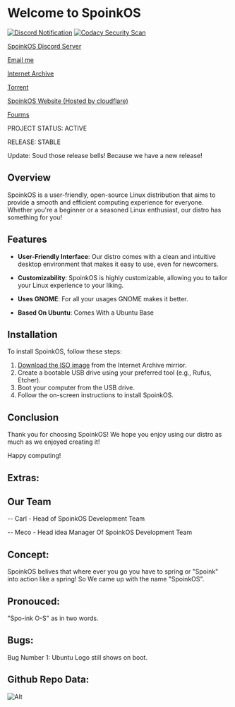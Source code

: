 # Welcome to SpoinkOS

[![Discord Notification](https://github.com/SpoinkOSDevs/SpoinkOS/actions/workflows/discord_notification.yml/badge.svg)](https://github.com/SpoinkOSDevs/SpoinkOS/actions/workflows/discord_notification.yml)  [![Codacy Security Scan](https://github.com/SpoinkOSDevs/SpoinkOS/actions/workflows/codacy.yml/badge.svg)](https://github.com/SpoinkOSDevs/SpoinkOS/actions/workflows/codacy.yml)

[SpoinkOS Discord Server](https://discord.gg/f7eT26K4D7)

[Email me](mailto:SpoinkOSGithub@gmail.com)

[Internet Archive](https://archive.org/details/spoink-os)

[Torrent](https://archive.org/download/spoink-os/spoink-os_archive.torrent)

[SpoinkOS Website (Hosted by cloudflare)](https://spoinkos.pages.dev/)

[Fourms](https://spoinkos.boards.net/)

PROJECT STATUS: ACTIVE

RELEASE: STABLE

Update: Soud those release bells! Because we have a new release!

## Overview

SpoinkOS is a user-friendly, open-source Linux distribution that aims to provide a smooth and efficient computing experience for everyone. Whether you're a beginner or a seasoned Linux enthusiast, our distro has something for you! 

## Features

- **User-Friendly Interface**: Our distro comes with a clean and intuitive desktop environment that makes it easy to use, even for newcomers.

- **Customizability**: SpoinkOS is highly customizable, allowing you to tailor your Linux experience to your liking.

- **Uses GNOME**: For all your usages GNOME makes it better.

- **Based On Ubuntu**: Comes With a Ubuntu Base

## Installation

To install SpoinkOS, follow these steps:

1. [Download the ISO image](https://archive.org/details/spoink-os) from the Internet Archive mirrior.
2. Create a bootable USB drive using your preferred tool (e.g., Rufus, Etcher).
3. Boot your computer from the USB drive.
4. Follow the on-screen instructions to install SpoinkOS.

## Conclusion 

Thank you for choosing SpoinkOS! We hope you enjoy using our distro as much as we enjoyed creating it!

Happy computing!

## Extras: 

## Our Team

-- Carl - Head of SpoinkOS Development Team

-- Meco - Head idea Manager Of SpoinkOS Development Team

## Concept:

SpoinkOS belives that where ever you go you have to spring or "Spoink" into action like a spring! So We came up with the name "SpoinkOS".

## Pronouced: 

"Spo-ink O-S" as in two words.

## Bugs:

Bug Number 1: Ubuntu Logo still shows on boot. 

## Github Repo Data:


![Alt](https://repobeats.axiom.co/api/embed/9e173f4107ed537ec0ce258aff3280003b3e319f.svg "Repobeats analytics image")
